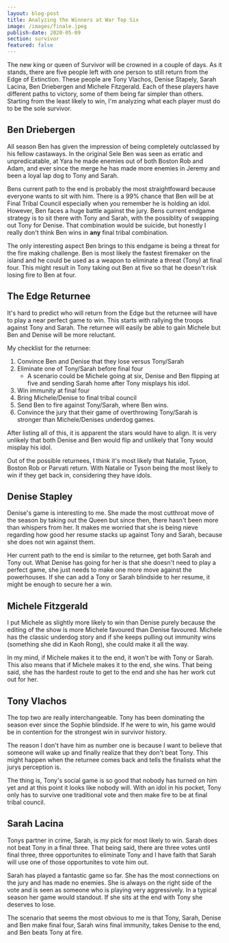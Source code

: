 ```yaml
---
layout: blog-post
title: Analyzing the Winners at War Top Six
image: /images/finale.jpeg
publish-date: 2020-05-09
section: survivor
featured: false
---
```


The new king or queen of Survivor will be crowned in a couple of days. As it stands,
there are five people left with one person to still return from the Edge of Extinction. These people are Tony Vlachos, Denise Stapely, Sarah Lacina, Ben Driebergen and Michele Fitzgerald. Each of these players have different paths to victory, some of them being far simpler than others. Starting from the least likely to win, I'm analyzing what each player must do to be the sole survivor.

## Ben Driebergen

All season Ben has given the impression of being completely outclassed by his fellow castaways. In the original Sele Ben was seen as erratic and unpredicatable, at Yara he made enemies out of both Boston Rob and Adam, and ever since the merge he has made more enemies in Jeremy and been a loyal lap dog to Tony and Sarah. 

Bens current path to the end is probably the most straightfoward because everyone wants to sit with him. There is a 99% chance that Ben will be at Final Tribal Council especially when you remember he is holding an idol. However, Ben faces a huge battle against the jury. Bens current endgame strategy is to sit there with Tony and Sarah, with the possiblity of swapping out Tony for Denise. That combination would be suicide, but honestly I really don't think Ben wins in **any** final tribal combination.

The only interesting aspect Ben brings to this endgame is being a threat for the fire making challenge. Ben is most likely the fastest firemaker on the island and he could be used as a weapon to eliminate a threat (Tony) at final four. This might result in Tony taking out Ben at five so that he doesn't risk losing fire to Ben at four.

## The Edge Returnee

It's hard to predict who will return from the Edge but the returnee will have to play a near perfect game to win. This starts with rallying the troops against Tony and Sarah. The returnee will easily be able to gain Michele but Ben and Denise will be more reluctant.

My checklist for the returnee:
1. Convince Ben and Denise that they lose versus Tony/Sarah
2. Eliminate one of Tony/Sarah before final four
    * A scenario could be Michele going at six, Denise and Ben flipping at five and sending Sarah home after Tony misplays his idol.
3. Win immunity at final four
4. Bring Michele/Denise to final tribal council
5. Send Ben to fire against Tony/Sarah, where Ben wins.
6. Convince the jury that their game of overthrowing Tony/Sarah is stronger than Michele/Denises underdog games.

After listing all of this, it is apparent the stars would have to align. It is very unlikely that both Denise and Ben would flip and unlikely that Tony would misplay his idol.

Out of the possible returnees, I think it's most likely that Natalie, Tyson, Boston Rob or Parvati return. With Natalie or Tyson being the most likely to win if they get back in, considering they have idols.

## Denise Stapley

Denise's game is interesting to me. She made the most cutthroat move of the season by taking out the Queen but since then, there hasn't been more than whispers from her. It makes me worried that she is being nieve regarding how good her resume stacks up against Tony and Sarah, because she does not win against them. 

Her current path to the end is similar to the returnee, get both Sarah and Tony out. What Denise has going for her is that she doesn't need to play a perfect game, she just needs to make one more move against the powerhouses. If she can add a Tony or Sarah blindside to her resume, it might be enough to secure her a win.

## Michele Fitzgerald

I put Michele as slightly more likely to win than Denise purely because the editing of the show is more Michele favoured than Denise favoured. Michele has the classic underdog story and if she keeps pulling out immunity wins (something she did in Kaoh Rong), she could make it all the way. 

In my mind, if Michele makes it to the end, it won't be with Tony or Sarah. This also means that if Michele makes it to the end, she wins. That being said, she has the hardest route to get to the end and she has her work cut out for her.

## Tony Vlachos

The top two are really interchangeable. Tony has been dominating the season ever since the Sophie blindside. If he were to win, his game would be in contention for the strongest win in survivor history. 

The reason I don't have him as number one is because I want to believe that someone will wake up and finally realize that they don't beat Tony. This might happen when the returnee comes back and tells the finalists what the jurys perception is. 

The thing is, Tony's social game is so good that nobody has turned on him yet and at this point it looks like nobody will. With an idol in his pocket, Tony only has to survive one traditional vote and then make fire to be at final tribal council.

## Sarah Lacina

Tonys partner in crime, Sarah, is my pick for most likely to win. Sarah does not beat Tony in a final three. That being said, there are three votes until final three, three opportunites to eliminate Tony and I have faith that Sarah will use one of those opportunites to vote him out.

Sarah has played a fantastic game so far. She has the most connections on the jury and has made no enemies. She is always on the right side of the vote and is seen as someone who is playing very aggressively. In a typical season her game would standout. If she sits at the end with Tony she deserves to lose.

The scenario that seems the most obvious to me is that Tony, Sarah, Denise and Ben make final four, Sarah wins final immunity, takes Denise to the end, and Ben beats Tony at fire.